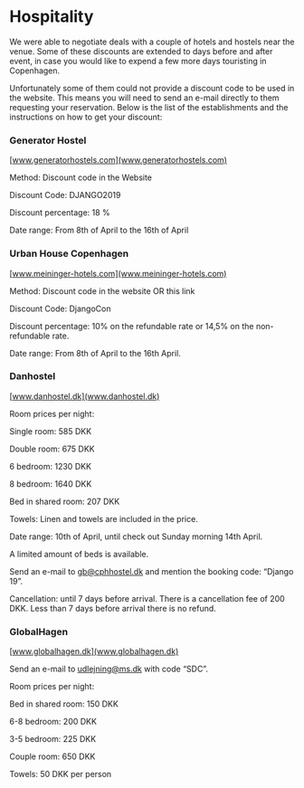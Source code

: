 # Hospitality

We were able to negotiate deals with a couple of hotels and hostels near the venue. Some of these discounts are extended to days before and after event, in case you would like to expend a few more days touristing in Copenhagen.

Unfortunately some of them could not provide a discount code to be used in the website. This means you will need to send an e-mail directly to them requesting your reservation. Below is the list of the establishments and the instructions on how to get your discount:

### Generator Hostel

[www.generatorhostels.com](www.generatorhostels.com)

Method: Discount code in the Website

Discount Code: DJANGO2019

Discount percentage: 18 %

Date range: From 8th of April to the 16th of April

### Urban House Copenhagen

[www.meininger-hotels.com](www.meininger-hotels.com)

Method: Discount code in the website OR this link 

Discount Code: DjangoCon

Discount percentage: 10% on the refundable rate or 14,5% on the non-refundable rate.

Date range: From 8th of April to the 16th April.

### Danhostel

[www.danhostel.dk](www.danhostel.dk)

Room prices per night:

Single room: 585 DKK

Double room: 675 DKK

6 bedroom: 1230 DKK

8 bedroom:  1640 DKK

Bed in shared room: 207 DKK

Towels: Linen and towels are included in the price.

Date range: 10th of April, until check out Sunday morning 14th April. 

A limited amount of beds is available.

Send an e-mail to gb@cphhostel.dk and mention the booking code: “Django 19”.

Cancellation: until 7 days before arrival. There is a cancellation fee of 200 DKK. Less than 7 days before arrival there is no refund.

### GlobalHagen

[www.globalhagen.dk](www.globalhagen.dk)

Send an e-mail to udlejning@ms.dk with code “SDC”.

Room prices per night:

Bed in shared room: 150 DKK

6-8 bedroom:  200 DKK 

3-5 bedroom: 225 DKK

Couple room: 650 DKK

Towels: 50 DKK per person
